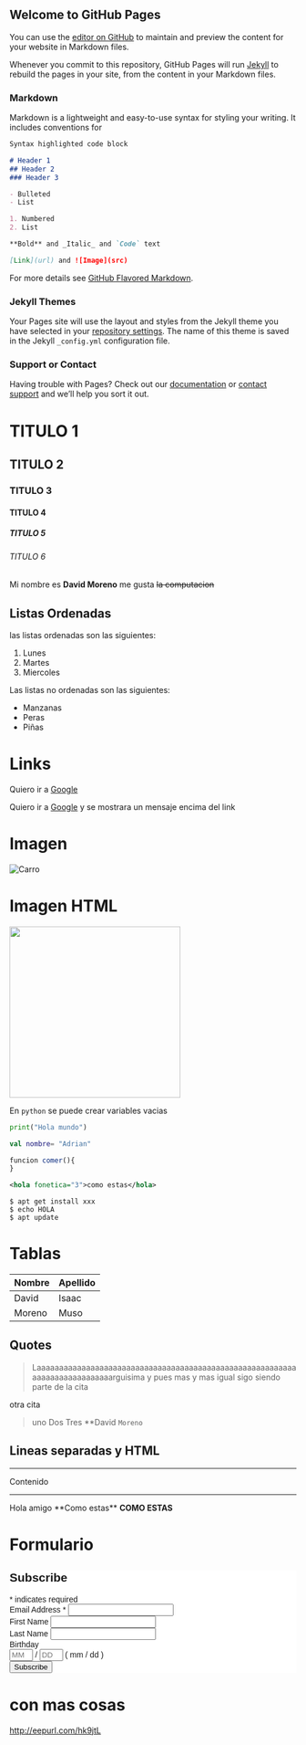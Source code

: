 ## Welcome to GitHub Pages

You can use the [editor on GitHub](https://github.com/libres2020b-Moreno-David/libres2020b-moreno-david.github.io/edit/main/README.md) to maintain and preview the content for your website in Markdown files.

Whenever you commit to this repository, GitHub Pages will run [Jekyll](https://jekyllrb.com/) to rebuild the pages in your site, from the content in your Markdown files.

### Markdown

Markdown is a lightweight and easy-to-use syntax for styling your writing. It includes conventions for

```markdown
Syntax highlighted code block

# Header 1
## Header 2
### Header 3

- Bulleted
- List

1. Numbered
2. List

**Bold** and _Italic_ and `Code` text

[Link](url) and ![Image](src)
```

For more details see [GitHub Flavored Markdown](https://guides.github.com/features/mastering-markdown/).

### Jekyll Themes

Your Pages site will use the layout and styles from the Jekyll theme you have selected in your [repository settings](https://github.com/libres2020b-Moreno-David/libres2020b-moreno-david.github.io/settings). The name of this theme is saved in the Jekyll `_config.yml` configuration file.

### Support or Contact

Having trouble with Pages? Check out our [documentation](https://docs.github.com/categories/github-pages-basics/) or [contact support](https://github.com/contact) and we’ll help you sort it out.




# TITULO 1
## TITULO 2
### TITULO 3
#### TITULO 4
##### TITULO 5
###### TITULO 6


Mi nombre es **David Moreno** me gusta ~~la computacion~~

## Listas Ordenadas 
las listas ordenadas son las siguientes:
1.  Lunes 
1.  Martes
1.  Miercoles

Las listas no ordenadas son las siguientes:
-  Manzanas
-  Peras 
-  Piñas


# Links
Quiero ir a [Google](https://www.google.com)

Quiero ir a [Google](https://www.google.com "Me gusta la monita") y se mostrara un mensaje encima del link

# Imagen
![Carro](https://clasesdeguitarra.com.co/wp-content/uploads/2017/10/Ibanez-GRX70QA.jpg "Me gustan las guitarras")

# Imagen HTML
<img src="https://www.musicado.es/3421-large_default/guitarra-electrica-ibanez-rg927qmz-rdt-premium-7-cuerdas.jpg" height="300px" >



En `python` se puede crear variables vacias
```python
print("Hola mundo")
```

```kotlin
val nombre= "Adrian"
```

```javascript
funcion comer(){
}
```

```xml
<hola fonetica="3">como estas</hola>
```

```
$ apt get install xxx
$ echo HOLA
$ apt update
```


# Tablas
| Nombre | Apellido|
| ---    | ---     |
| David  | Isaac   |
| Moreno | Muso    |

## Quotes
>Laaaaaaaaaaaaaaaaaaaaaaaaaaaaaaaaaaaaaaaaaaaaaaaaaaaaaaaaaaaaaaaaaaaaaaaaaaaarguisima y pues mas y mas
>igual sigo siendo parte de la cita

otra cita
> uno
> Dos 
> Tres
> **David `Moreno`

## Lineas separadas y HTML

---

Contenido

---

<p>Hola amigo **Como estas** <strong> COMO ESTAS</strong> </p>





# Formulario


<!-- Begin Mailchimp Signup Form -->
<link href="//cdn-images.mailchimp.com/embedcode/classic-10_7.css" rel="stylesheet" type="text/css">
<style type="text/css">
	#mc_embed_signup{background:#fff; clear:left; font:14px Helvetica,Arial,sans-serif; }
	/* Add your own Mailchimp form style overrides in your site stylesheet or in this style block.
	   We recommend moving this block and the preceding CSS link to the HEAD of your HTML file. */
</style>
<div id="mc_embed_signup">
<form action="https://hotmail.us7.list-manage.com/subscribe/post?u=529b8b140789a228e9553cc65&amp;id=10ac986d39" method="post" id="mc-embedded-subscribe-form" name="mc-embedded-subscribe-form" class="validate" target="_blank" novalidate>
    <div id="mc_embed_signup_scroll">
	<h2>Subscribe</h2>
<div class="indicates-required"><span class="asterisk">*</span> indicates required</div>
<div class="mc-field-group">
	<label for="mce-EMAIL">Email Address  <span class="asterisk">*</span>
</label>
	<input type="email" value="" name="EMAIL" class="required email" id="mce-EMAIL">
</div>
<div class="mc-field-group">
	<label for="mce-FNAME">First Name </label>
	<input type="text" value="" name="FNAME" class="" id="mce-FNAME">
</div>
<div class="mc-field-group">
	<label for="mce-LNAME">Last Name </label>
	<input type="text" value="" name="LNAME" class="" id="mce-LNAME">
</div>
<div class="mc-field-group size1of2">
	<label for="mce-BIRTHDAY-month">Birthday </label>
	<div class="datefield">
		<span class="subfield monthfield"><input class="birthday " type="text" pattern="[0-9]*" value="" placeholder="MM" size="2" maxlength="2" name="BIRTHDAY[month]" id="mce-BIRTHDAY-month"></span> / 
		<span class="subfield dayfield"><input class="birthday " type="text" pattern="[0-9]*" value="" placeholder="DD" size="2" maxlength="2" name="BIRTHDAY[day]" id="mce-BIRTHDAY-day"></span> 
		<span class="small-meta nowrap">( mm / dd )</span>
	</div>
</div>	<div id="mce-responses" class="clear">
		<div class="response" id="mce-error-response" style="display:none"></div>
		<div class="response" id="mce-success-response" style="display:none"></div>
	</div>    <!-- real people should not fill this in and expect good things - do not remove this or risk form bot signups-->
    <div style="position: absolute; left: -5000px;" aria-hidden="true"><input type="text" name="b_529b8b140789a228e9553cc65_10ac986d39" tabindex="-1" value=""></div>
    <div class="clear"><input type="submit" value="Subscribe" name="subscribe" id="mc-embedded-subscribe" class="button"></div>
    </div>
</form>
</div>
<script type='text/javascript' src='//s3.amazonaws.com/downloads.mailchimp.com/js/mc-validate.js'></script><script type='text/javascript'>(function($) {window.fnames = new Array(); window.ftypes = new Array();fnames[0]='EMAIL';ftypes[0]='email';fnames[1]='FNAME';ftypes[1]='text';fnames[2]='LNAME';ftypes[2]='text';fnames[3]='ADDRESS';ftypes[3]='address';fnames[4]='PHONE';ftypes[4]='phone';fnames[5]='BIRTHDAY';ftypes[5]='birthday';}(jQuery));var $mcj = jQuery.noConflict(true);</script>
<!--End mc_embed_signup-->




# con mas cosas
http://eepurl.com/hk9jtL
